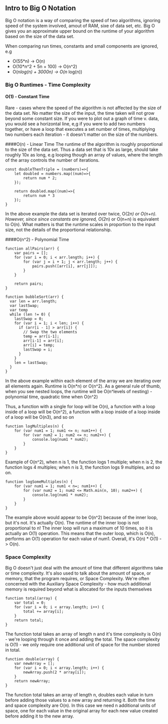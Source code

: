 ## Intro to Big O Notation

Big O notation is a way of comparing the speed of two algorithms, ignoring speed of the system involved, amout of RAM, sixe of data set, etc.
Big O gives you an approximate upper bound on the runtime of your algorithm based on the size of the data set.

When comparing run times, constants and small components are ignored, e.g
 * O(55*n) -> O(n)
 * O(10*n^2 + 5n + 100) -> O(n^2)
 * O(n*log(n) + 3000n) -> O(n* log(n))
 
### Big O Runtimes - Time Complexity
#### O(1) - Constant Time
Rare - cases where the speed of the algorithm is not affected by the size of the data set.
No matter the size of the input, the time taken will not grow beyond some constant size.
If you were to plot out a graph of time v. data, you would see a horizontal line,
e,g if you were to add two numbers together, or have a loop that executes a set number of times, multiplying 
two numbers each iteration - it doesn't matter on the size of the numbers.

####O(n) - Linear Time
The runtime of the algorithm is roughly proportional to the size of the data set. Thus a data set that is 10x as large, should take roughly 10x as long,
e.g looping though an array of values, where the length of the array controls the number of iterations.
    
    const doubleThenTriple = (numbers)=>{
        let doubled = numbers.map((num)=>{
            return num * 2;
        });
        
        return doubled.map((num)=>{
            return num * 3
        });
    }

In the above example the data set is iterated over twice, O(2*n) or O(n+n).
However, since since constants are ignored, O(2*n) or O(n+n) is equivalent to O(n).
What matters is that the runtime scales in proportion to the input size, not the details of the proportional relationship.

####O(n^2) - Polynomial Time

    function allPairs(arr) {
        var pairs = [];
        for (var i = 0; i < arr.length; i++) {
            for (var j = i + 1; j < arr.length; j++) {
                pairs.push([arr[i], arr[j]]);
            }
        }
    
        return pairs;
    }

    function bubbleSort(arr) {
      var len = arr.length;
      var lastSwap;
      var temp
      while (len != 0) {
        lastSwap = 0;
        for (var i = 1; i < len; i++) {
          if (arr[i - 1] > arr[i]) {
            // Swap the two elements
            temp = arr[i-1];
            arr[i-1] = arr[i];
            arr[i] = temp;
            lastSwap = i;
          }
        }
        len = lastSwap;
      }
    }
    
In the above example within each element of the array we are iterating over all elements again. Runtime is O(n*n) or O(n^2).
As a general rule of thumb, when you see nested loops, the runtime will be O(n^levels of nesting) - polynomial time, quadratic time when O(n^2)

Thus, a function with a single for loop will be O(n), a function with a loop inside of a loop will be O(n^2), 
a function with a loop inside of a loop inside of a loop will be O(n3), and so on
    
    function logMultiples(n) {
        for (var num1 = 1; num1 <= n; num1++) {
            for (var num2 = 1; num2 <= n; num2++) {
                console.log(num1 * num2);
            }
        }
    }

Example of O(n^2), when n is 1, the function logs 1 multiple; when n is 2, the function logs 4 multiples; when n is 3, the function logs 9 multiples, and so on.

    function logSomeMultiples(n) {
        for (var num1 = 1; num1 < n=; num1++) {
            for (var num2 = 1; num2 <= Math.min(n, 10); num2++) {
                console.log(num1 * num2);
            }
        }
    }
      
The example above would appear to be O(n^2) because of the inner loop, but it's not. It's actually O(n).
The runtime of the inner loop is not proportional to n! The inner loop will run a maximum of 10 times, so it is actually an O(1) operation. This means 
that the outer loop, which is O(n), performs an O(1) operation for each value of num1. Overall, it's O(n) * O(1) -> O(n).

### Space Complexity
Big O doesn't just deal with the amount of time that different algorithms take or time complexity.
It's also used to talk about the amount of space, or memory, that the program requires, or Space Complexity.
We're often concerned with the Auxiliary Space Complexity - how much additional memory is required beyond what is allocated for the inputs themselves

    function total(array) {
        var total = 0;
        for (var i = 0; i < array.length; i++) {
            total += array[i];
        }
        return total;
    }

The function total takes an array of length n and it's time complexity is O(n) - we're looping through it once and adding the total.
The space complexity is O(1) - we only require one additional unit of space for the number stored in total.

    function double(array) {
        var newArray = [];
        for (var i = 0; i < array.length; i++) {
            newArray.push(2 * array[i]);
        }
        return newArray;
    }
 
The function total takes an array of length n, doubles each value in turn before adding those values to a new array and returning it.
Both the time and space complexity are O(n). In this case we need n additional units of space, one for each value in the original array for each new value created before adding it to the new array.
